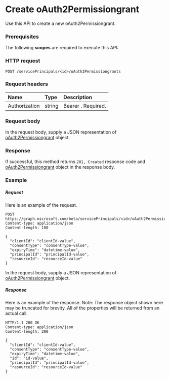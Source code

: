 # Create oAuth2Permissiongrant

Use this API to create a new oAuth2Permissiongrant.
### Prerequisites
The following **scopes** are required to execute this API: 
### HTTP request
<!-- { "blockType": "ignored" } -->
```http
POST /servicePrincipals/<id>/oAuth2Permissiongrants

```
### Request headers
| Name       | Type | Description|
|:---------------|:--------|:----------|
| Authorization  | string  | Bearer <token>. Required. |

### Request body
In the request body, supply a JSON representation of [oAuth2Permissiongrant](../resources/oAuth2Permissiongrant.md) object.


### Response
If successful, this method returns `201, Created` response code and [oAuth2Permissiongrant](../resources/oAuth2Permissiongrant.md) object in the response body.

### Example
##### Request
Here is an example of the request.
<!-- {
  "blockType": "request",
  "name": "create_oAuth2Permissiongrant_from_serviceprincipal"
}-->
```http
POST https://graph.microsoft.com/beta/servicePrincipals/<id>/oAuth2Permissiongrants
Content-type: application/json
Content-length: 180

{
  "clientId": "clientId-value",
  "consentType": "consentType-value",
  "expiryTime": "datetime-value",
  "principalId": "principalId-value",
  "resourceId": "resourceId-value"
}
```
In the request body, supply a JSON representation of [oAuth2Permissiongrant](../resources/oAuth2Permissiongrant.md) object.
##### Response
Here is an example of the response. Note: The response object shown here may be truncated for brevity. All of the properties will be returned from an actual call.
<!-- {
  "blockType": "response",
  "truncated": true,
  "@odata.type": "microsoft.graph.oAuth2Permissiongrant"
} -->
```http
HTTP/1.1 200 OK
Content-type: application/json
Content-length: 200

{
  "clientId": "clientId-value",
  "consentType": "consentType-value",
  "expiryTime": "datetime-value",
  "id": "id-value",
  "principalId": "principalId-value",
  "resourceId": "resourceId-value"
}
```

<!-- uuid: 8fcb5dbc-d5aa-4681-8e31-b001d5168d79
2015-10-25 14:57:30 UTC -->
<!-- {
  "type": "#page.annotation",
  "description": "Create oAuth2Permissiongrant",
  "keywords": "",
  "section": "documentation",
  "tocPath": ""
}-->